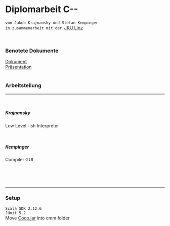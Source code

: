 # Diplomarbeit C--


`von Jakub Krajnansky und Stefan Kempinger`  
`in zusammenarbeit mit der `[JKU Linz](ssw.jku.at)

<br>

### Benotete Dokumente

[Dokument](diplomarbeit_kempinger.pdf) 
<br>
[Präsentation](https://drive.google.com/file/d/17lhGWlpt_TXJtrNJqyimgH2MsbtjSYYm/view)
<br>
<br>

### Arbeitsteilung  

---
<br>

##### Krajnansky

Low Level -ish Interpreter

<br>


##### Kempinger
Compiler
GUI

<br>
<br>
<br>


---
### Setup

`Scala SDK 2.12.6 `<br>
`JUnit 5.2`<br>
Move [Coco.jar](http://www.ssw.uni-linz.ac.at/Coco/Java/Coco.jar) into cmm folder
